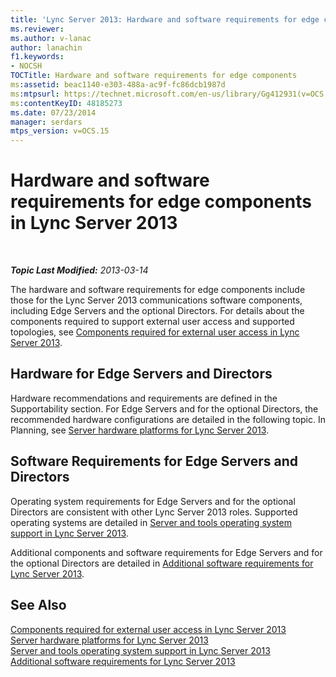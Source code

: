 ```yaml
---
title: 'Lync Server 2013: Hardware and software requirements for edge components'
ms.reviewer: 
ms.author: v-lanac
author: lanachin
f1.keywords:
- NOCSH
TOCTitle: Hardware and software requirements for edge components
ms:assetid: beac1140-e303-488a-ac9f-fc86dcb1987d
ms:mtpsurl: https://technet.microsoft.com/en-us/library/Gg412931(v=OCS.15)
ms:contentKeyID: 48185273
ms.date: 07/23/2014
manager: serdars
mtps_version: v=OCS.15
---
```


<div data-xmlns="http://www.w3.org/1999/xhtml">

<div class="topic" data-xmlns="http://www.w3.org/1999/xhtml" data-msxsl="urn:schemas-microsoft-com:xslt" data-cs="https://msdn.microsoft.com/">

<div data-asp="https://msdn2.microsoft.com/asp">

# Hardware and software requirements for edge components in Lync Server 2013

</div>

<div id="mainSection">

<div id="mainBody">

<span> </span>

_**Topic Last Modified:** 2013-03-14_

The hardware and software requirements for edge components include those for the Lync Server 2013 communications software components, including Edge Servers and the optional Directors. For details about the components required to support external user access and supported topologies, see [Components required for external user access in Lync Server 2013](lync-server-2013-components-required-for-external-user-access.md).

<div>

## Hardware for Edge Servers and Directors

Hardware recommendations and requirements are defined in the Supportability section. For Edge Servers and for the optional Directors, the recommended hardware configurations are detailed in the following topic. In Planning, see [Server hardware platforms for Lync Server 2013](lync-server-2013-server-hardware-platforms.md).

</div>

<div>

## Software Requirements for Edge Servers and Directors

Operating system requirements for Edge Servers and for the optional Directors are consistent with other Lync Server 2013 roles. Supported operating systems are detailed in [Server and tools operating system support in Lync Server 2013](lync-server-2013-server-and-tools-operating-system-support.md).

Additional components and software requirements for Edge Servers and for the optional Directors are detailed in [Additional software requirements for Lync Server 2013](lync-server-2013-additional-software-requirements.md).

</div>

<div>

## See Also


[Components required for external user access in Lync Server 2013](lync-server-2013-components-required-for-external-user-access.md)  
[Server hardware platforms for Lync Server 2013](lync-server-2013-server-hardware-platforms.md)  
[Server and tools operating system support in Lync Server 2013](lync-server-2013-server-and-tools-operating-system-support.md)  
[Additional software requirements for Lync Server 2013](lync-server-2013-additional-software-requirements.md)  
  

</div>

</div>

<span> </span>

</div>

</div>

</div>

